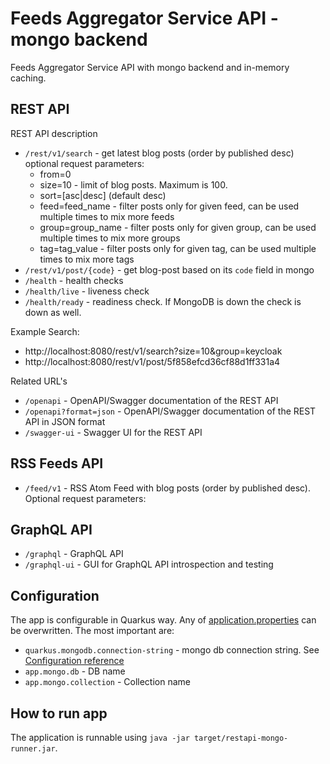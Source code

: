 # Feeds Aggregator Service API - mongo backend

Feeds Aggregator Service API with mongo backend and in-memory caching.

## REST API

REST API description
* `/rest/v1/search` - get latest blog posts (order by published desc)
    optional request parameters:
  * from=0
  * size=10 - limit of blog posts. Maximum is 100.
  * sort=[asc|desc] (default desc)
  * feed=feed_name - filter posts only for given feed, can be used multiple times to mix more feeds
  * group=group_name - filter posts only for given group, can be used multiple times to mix more groups
  * tag=tag_value - filter posts only for given tag, can be used multiple times to mix more tags
* `/rest/v1/post/{code}` - get blog-post based on its `code` field in mongo
* `/health` - health checks
* `/health/live` - liveness check
* `/health/ready` - readiness check. If MongoDB is down the check is down as well.

Example Search:

* http://localhost:8080/rest/v1/search?size=10&group=keycloak
* http://localhost:8080/rest/v1/post/5f858efcd36cf88d1ff331a4

Related URL's
* `/openapi` - OpenAPI/Swagger documentation of the REST API
* `/openapi?format=json` - OpenAPI/Swagger documentation of the REST API in JSON format
* `/swagger-ui` - Swagger UI for the REST API

## RSS Feeds API
* `/feed/v1` - RSS Atom Feed with blog posts (order by published desc). Optional request parameters:


## GraphQL API
* `/graphql` - GraphQL API
* `/graphql-ui` - GUI for GraphQL API introspection and testing


## Configuration

The app is configurable in Quarkus way. Any of [application.properties](src/main/resources/application.properties) can be overwritten.
The most important are:
* `quarkus.mongodb.connection-string` - mongo db connection string. See [Configuration reference](https://quarkus.io/guides/mongodb#configuration-reference)
* `app.mongo.db` - DB name
* `app.mongo.collection` - Collection name

## How to run app

The application is runnable using `java -jar target/restapi-mongo-runner.jar`.
